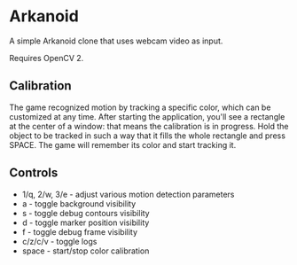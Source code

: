 Arkanoid
========

A simple Arkanoid clone that uses webcam video as input.

Requires OpenCV 2.

Calibration
-----------

The game recognized motion by tracking a specific color, which can be customized at any time. After starting the application, you'll see a rectangle at the center of a window: that means the calibration is in progress. Hold the object to be tracked in such a way that it fills the whole rectangle and press SPACE. The game will remember its color and start tracking it.

Controls
--------

- 1/q, 2/w, 3/e - adjust various motion detection parameters
- a - toggle background visibility
- s - toggle debug contours visibility
- d - toggle marker position visibility
- f - toggle debug frame visibility
- c/z/c/v - toggle logs
- space - start/stop color calibration

